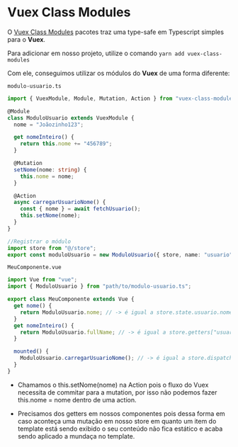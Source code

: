 # Vuex Class Modules

O [Vuex Class Modules](https://github.com/gertqin/vuex-class-modules) pacotes traz uma type-safe em Typescript simples para o **Vuex**.

Para adicionar em nosso projeto, utilize o comando `yarn add vuex-class-modules`

Com ele, conseguimos utilizar os módulos do **Vuex** de uma forma diferente:

`modulo-usuario.ts`

```ts
import { VuexModule, Module, Mutation, Action } from "vuex-class-modules";

@Module
class ModuloUsuario extends VuexModule {
  nome = "Joãozinho123";

  get nomeInteiro() {
    return this.nome += "456789";
  }

  @Mutation
  setNome(nome: string) {
    this.nome = nome;
  }

  @Action
  async carregarUsuarioNome() {
    const { nome } = await fetchUsuario();
    this.setNome(nome);
  }
}

//Registrar o módulo
import store from "@/store";
export const moduloUsuario = new ModuloUsuario({ store, name: "usuario" });
```

`MeuComponente.vue`

```ts
import Vue from "vue";
import { ModuloUsuario } from "path/to/modulo-usuario.ts";

export class MeuComponente extends Vue {
  get nome() {
    return ModuloUsuario.nome; // -> é igual a store.state.usuario.nome
  }
  get nomeInteiro() {
    return ModuloUsuario.fullName; // -> é igual a store.getters["usuario/nomeInteiro]
  }

  mounted() {
    ModuloUsuario.carregarUsuarioNome(); // -> é igual a store.dispatch("usuario/carregarUsuarioNome")
  }
}
```

* Chamamos o this.setNome(nome) na Action pois o fluxo do Vuex necessita de commitar para a mutation, por isso não podemos fazer this.nome = nome dentro de uma action.

* Precisamos dos getters em nossos componentes pois dessa forma em caso aconteça uma mutação em nosso store em quanto um item do template está sendo exibido o seu conteúdo não fica estático e acaba sendo aplicado a mundaça no template.